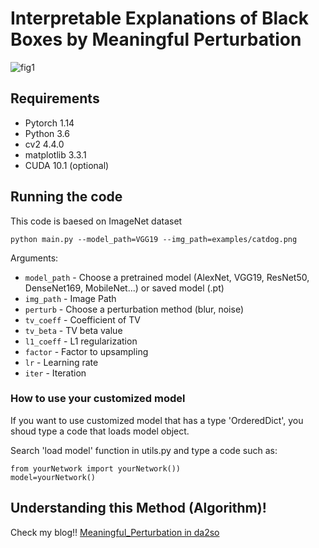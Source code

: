 # Interpretable Explanations of Black Boxes by Meaningful Perturbation

![fig1](./assets/fig1.png)


## Requirements

- Pytorch 1.14 
- Python 3.6
- cv2 4.4.0
- matplotlib 3.3.1
- CUDA 10.1 (optional)


## Running the code

This code is baesed on ImageNet dataset

```shell
python main.py --model_path=VGG19 --img_path=examples/catdog.png
```

Arguments:

- `model_path` - Choose a pretrained model (AlexNet, VGG19, ResNet50, DenseNet169, MobileNet...) or saved model (.pt) 
- `img_path` - Image Path
- `perturb` - Choose a perturbation method (blur, noise)
- `tv_coeff` - Coefficient of TV
- `tv_beta` - TV beta value
- `l1_coeff` - L1 regularization
- `factor` - Factor to upsampling
- `lr` - Learning rate
- `iter` - Iteration

### How to use your customized model

If you want to use customized model that has a type 'OrderedDict', you shoud type a code that loads model object.

Search 'load model' function in utils.py and type a code such as:

```shell
from yourNetwork import yourNetwork())
model=yourNetwork()
```

## Understanding this Method (Algorithm)!

Check my blog!!
[Meaningful_Perturbation in da2so](https://da2so.github.io/2020-08-11-Meaningful_Perturbation/)